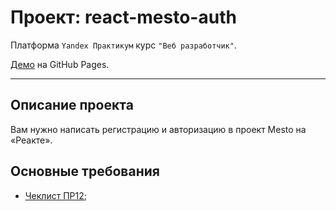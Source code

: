 # Проект: react-mesto-auth
Платформа `Yandex Практикум` курс `"Веб разработчик"`.

[Демо](https://chedore.github.io/mesto) на GitHub Pages.

---
## Описание проекта
 Вам нужно написать регистрацию и авторизацию в проект Mesto на «Реакте».

## Основные требования

- [Чеклист ПР12](https://code.s3.yandex.net/web-developer/checklists-pdf/new-program/checklist-12.pdf);
